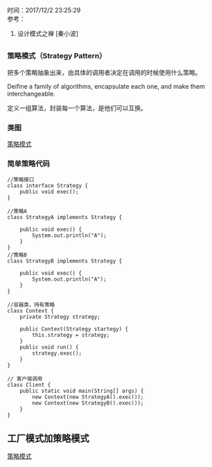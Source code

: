 时间：2017/12/2 23:25:29   
参考：  
1. 设计模式之禅 [秦小波]

##  

###  策略模式（Strategy Pattern）    

把多个策略抽象出来，由具体的调用者决定在调用的时候使用什么策略。                              

Deifine a family of algorithms, encapsulate each one, and make them interchangeable.  

定义一组算法，封装每一个算法，是他们可以互换。

### 类图  

[策略模式](https://www.processon.com/view/link/5942a90be4b0ef6cc86c55c1)

### 简单策略代码

	//策略接口  
	class interface Strategy {
		public void exec();
	}
	
	//策略A
	class StrategyA implements Strategy {
	
		public void exec() {
			System.out.println("A");
		}
	}
	//策略B
	class StrategyB implements Strategy {
	
		public void exec() {
			System.out.println("A");
		}
	}
	
	//容器类，持有策略
	class Context {
		private Strategy strategy;
		
		public Context(Strategy startegy) {
			this.strategy = strategy;
		}
		public void run() {
			strategy.exec();
		}
	}
	
	// 客户端调用
	class Client {
		public static void main(String[] args) {	
			new Context(new StrategyA().exec());
			new Context(new StrategyB().exec());
		}
	}

## 工厂模式加策略模式  

[策略模式](https://www.processon.com/view/link/5942a90be4b0ef6cc86c55c1)
